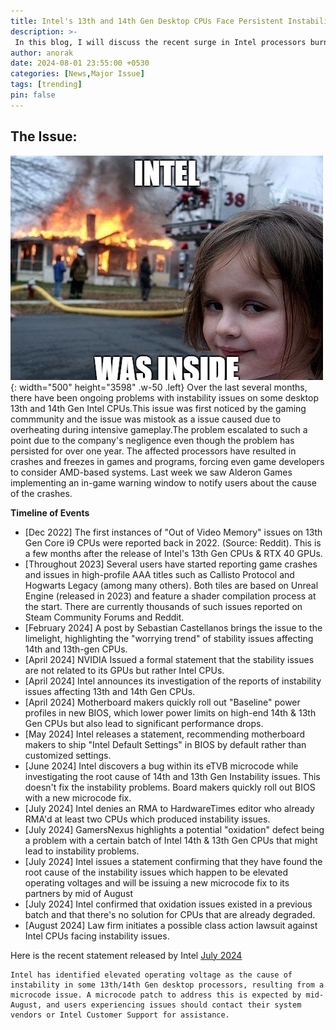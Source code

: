 ```yaml
---
title: Intel's 13th and 14th Gen Desktop CPUs Face Persistent Instability Woes
description: >-
 In this blog, I will discuss the recent surge in Intel processors burning out due to various causes.
author: anorak
date: 2024-08-01 23:55:00 +0530
categories: [News,Major Issue]
tags: [trending]
pin: false
---
```


## The Issue:

![intel inside](/_posts_assets/misc/intel/intel.jpg){: width="500" height="3598" .w-50 .left}
Over the last several months, there have been ongoing problems with instability issues on some desktop 13th and 14th Gen Intel CPUs.This issue was first noticed by the gaming commmunity and the issue was mistook as a issue caused due to overheating during intensive gameplay.The problem escalated to such a point due to the company's negligence even though the problem has persisted for over one year.
The affected processors have resulted in crashes and freezes in games and programs, forcing even game developers to consider AMD-based systems.
Last week we saw Alderon Games implementing an in-game warning window to notify users about the cause of the crashes.
 



**Timeline of Events**
- [Dec 2022] The first instances of "Out of Video Memory" issues on 13th Gen Core i9 CPUs were reported back in 2022. (Source: Reddit). This is a few months after the release of Intel's 13th Gen CPUs & RTX 40 GPUs.
- [Throughout 2023] Several users have started reporting game crashes and issues in high-profile AAA titles such as Callisto Protocol and Hogwarts Legacy (among many others). Both tiles are based on Unreal Engine (released in 2023) and feature a shader compilation process at the start. There are currently thousands of such issues reported on Steam Community Forums and Reddit.
- [February 2024] A post by Sebastian Castellanos brings the issue to the limelight, highlighting the "worrying trend" of stability issues affecting 14th and 13th-gen CPUs.
- [April 2024] NVIDIA Issued a formal statement that the stability issues are not related to its GPUs but rather Intel CPUs.
- [April 2024] Intel announces its investigation of the reports of instability issues affecting 13th and 14th Gen CPUs.
- [April 2024] Motherboard makers quickly roll out "Baseline" power profiles in new BIOS, which lower power limits on high-end 14th & 13th Gen CPUs but also lead to significant performance drops.
- [May 2024] Intel releases a statement, recommending motherboard makers to ship "Intel Default Settings" in BIOS by default rather than customized settings.
- [June 2024] Intel discovers a bug within its eTVB microcode while investigating the root cause of 14th and 13th Gen Instability issues. This doesn't fix the instability problems. Board makers quickly roll out BIOS with a new microcode fix.
- [July 2024] Intel denies an RMA to HardwareTimes editor who already RMA'd at least two CPUs which produced instability issues.
- [July 2024] GamersNexus highlights a potential "oxidation" defect being a problem with a certain batch of Intel 14th & 13th Gen CPUs that might lead to instability problems.
- [July 2024] Intel issues a statement confirming that they have found the root cause of the instability issues which happen to be elevated operating voltages and will be issuing a new microcode fix to its partners by mid of August
- [July 2024] Intel confirmed that oxidation issues existed in a previous batch and that there's no solution for CPUs that are already degraded.
- [August 2024] Law firm initiates a possible class action lawsuit against Intel CPUs facing instability issues.


Here is the recent statement released by Intel [July 2024](https://community.intel.com/t5/Processors/July-2024-Update-on-Instability-Reports-on-Intel-Core-13th-and/m-p/1617113#M74792)

```
Intel has identified elevated operating voltage as the cause of instability in some 13th/14th Gen desktop processors, resulting from a microcode issue. A microcode patch to address this is expected by mid-August, and users experiencing issues should contact their system vendors or Intel Customer Support for assistance.
```

